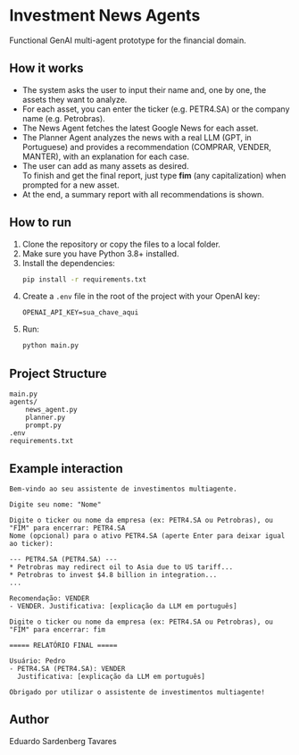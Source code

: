 # Investment News Agents

Functional GenAI multi-agent prototype for the financial domain.

## How it works

- The system asks the user to input their name and, one by one, the assets they want to analyze.
- For each asset, you can enter the ticker (e.g. PETR4.SA) or the company name (e.g. Petrobras).
- The News Agent fetches the latest Google News for each asset.
- The Planner Agent analyzes the news with a real LLM (GPT, in Portuguese) and provides a recommendation (COMPRAR, VENDER, MANTER), with an explanation for each case.
- The user can add as many assets as desired.  
  To finish and get the final report, just type **fim** (any capitalization) when prompted for a new asset.
- At the end, a summary report with all recommendations is shown.

## How to run

1. Clone the repository or copy the files to a local folder.
2. Make sure you have Python 3.8+ installed.
3. Install the dependencies:
   ```bash
   pip install -r requirements.txt
   ```
4. Create a `.env` file in the root of the project with your OpenAI key:
   ```
   OPENAI_API_KEY=sua_chave_aqui
   ```
5. Run:
   ```bash
   python main.py
   ```

## Project Structure

```
main.py
agents/
    news_agent.py
    planner.py
    prompt.py
.env
requirements.txt
```

## Example interaction

```
Bem-vindo ao seu assistente de investimentos multiagente.

Digite seu nome: "Nome"

Digite o ticker ou nome da empresa (ex: PETR4.SA ou Petrobras), ou "FIM" para encerrar: PETR4.SA
Nome (opcional) para o ativo PETR4.SA (aperte Enter para deixar igual ao ticker):

--- PETR4.SA (PETR4.SA) ---
* Petrobras may redirect oil to Asia due to US tariff...
* Petrobras to invest $4.8 billion in integration...
...

Recomendação: VENDER
- VENDER. Justificativa: [explicação da LLM em português]

Digite o ticker ou nome da empresa (ex: PETR4.SA ou Petrobras), ou "FIM" para encerrar: fim

===== RELATÓRIO FINAL =====

Usuário: Pedro
- PETR4.SA (PETR4.SA): VENDER
  Justificativa: [explicação da LLM em português]

Obrigado por utilizar o assistente de investimentos multiagente!
```

## Author

Eduardo Sardenberg Tavares